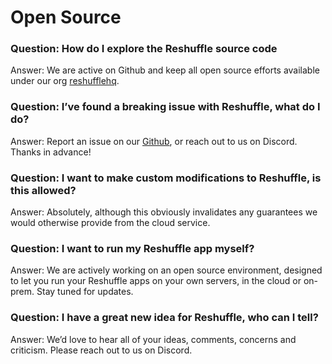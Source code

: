 # Open Source

### Question: How do I explore the Reshuffle source code

Answer: We are active on Github and keep all open source efforts available under our org [reshufflehq](https://github.com/reshufflehq).

### Question: I’ve found a  breaking issue with Reshuffle, what do I do?

Answer: Report an issue on our [Github](https://github.com/reshufflehq), or reach out to us on Discord. Thanks in advance!

### Question: I want to make custom modifications to Reshuffle, is this allowed?

Answer: Absolutely, although this obviously invalidates any guarantees we would otherwise provide from the cloud service.

### Question: I want to run my Reshuffle app myself? 

Answer: We are actively working on an open source environment, designed to let you run your Reshuffle apps on your own servers, in the cloud or on-prem. Stay tuned for updates.

### Question: I have a great new idea for Reshuffle, who can I tell?

Answer: We’d love to hear all of your ideas, comments, concerns and criticism. Please reach out to us on Discord.